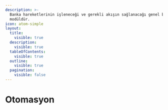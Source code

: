 ```yaml
---
description: >-
  Banka hareketlerinin işleneceği ve gerekli akışın sağlanacağı genel bir
  modüldür.
icon: atom-simple
layout:
  title:
    visible: true
  description:
    visible: true
  tableOfContents:
    visible: true
  outline:
    visible: true
  pagination:
    visible: false
---
```


# Otomasyon



